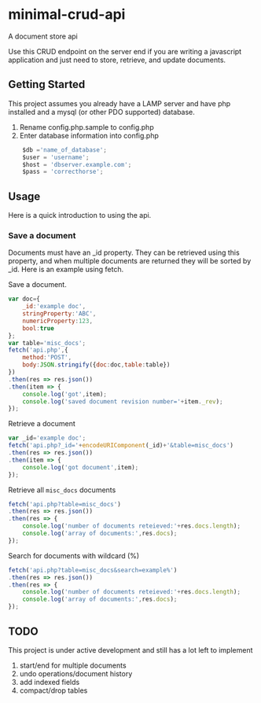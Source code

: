 # minimal-crud-api
A document store api

Use this CRUD endpoint on the server end if you are writing a javascript application and just need to store, retrieve, and update documents.

## Getting Started
This project assumes you already have a LAMP server and have php installed and a mysql (or other PDO supported) database.

1. Rename config.php.sample to config.php
2. Enter database information into config.php
```javascript
    $db ='name_of_database';
    $user = 'username';
    $host = 'dbserver.example.com';
    $pass = 'correcthorse';
```
## Usage
Here is a quick introduction to using the api.

### Save a document
Documents must have an _id property. They can be retrieved using this property, and when multiple documents are returned they will be sorted by _id. Here is an example using fetch.

Save a document.
```javascript
var doc={
    _id:'example doc',
    stringProperty:'ABC',
    numericProperty:123,
    bool:true
};
var table='misc_docs';
fetch('api.php',{
    method:'POST',
    body:JSON.stringify({doc:doc,table:table})
})
.then(res => res.json())
.then(item => {
    console.log('got',item);
    console.log('saved document revision number='+item._rev);
});
```
Retrieve a document
```javascript
var _id='example doc';
fetch('api.php?_id='+encodeURIComponent(_id)+'&table=misc_docs')
.then(res => res.json())
.then(item => {
    console.log('got document',item);
});
```

Retrieve all `misc_docs` documents
```javascript
fetch('api.php?table=misc_docs')
.then(res => res.json())
.then(res => {
    console.log('number of documents reteieved:'+res.docs.length);
    console.log('array of documents:',res.docs);
});
```

Search for documents with wildcard (%)
```javascript
fetch('api.php?table=misc_docs&search=example%')
.then(res => res.json())
.then(res => {
    console.log('number of documents reteieved:'+res.docs.length);
    console.log('array of documents:',res.docs);
});
```

## TODO
This project is under active development and still has a lot left to implement

1. start/end for multiple documents
2. undo operations/document history
3. add indexed fields
4. compact/drop tables